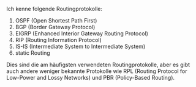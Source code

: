 Ich kenne folgende Routingprotokolle:

1.  OSPF (Open Shortest Path First)
2.  BGP (Border Gateway Protocol)
3.  EIGRP (Enhanced Interior Gateway Routing Protocol)
4.  RIP (Routing Information Protocol)
5.  IS-IS (Intermediate System to Intermediate System)
6.  static Routing

Dies sind die am häufigsten verwendeten Routingprotokolle, aber es gibt auch andere weniger bekannte Protokolle wie RPL (Routing Protocol for Low-Power and Lossy Networks) und PBR (Policy-Based Routing).